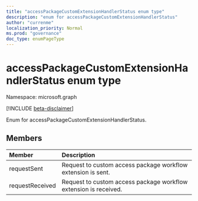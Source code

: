 ```yaml
---
title: "accessPackageCustomExtensionHandlerStatus enum type"
description: "enum for accessPackageCustomExtensionHandlerStatus"
author: "currenme"
localization_priority: Normal
ms.prod: "governance"
doc_type: enumPageType
---
```


# accessPackageCustomExtensionHandlerStatus enum type

Namespace: microsoft.graph

[!INCLUDE [beta-disclaimer](../../includes/beta-disclaimer.md)]

Enum for accessPackageCustomExtensionHandlerStatus.

## Members
|Member|Description|
|:---|:---|
|requestSent|Request to custom access package workflow extension is sent.| 
|requestReceived|Request to custom access package workflow extension is received.| 
